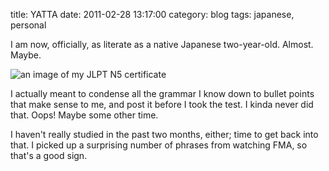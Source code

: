 title: YATTA
date: 2011-02-28 13:17:00
category: blog
tags: japanese, personal

I am now, officially, as literate as a native Japanese two-year-old.  Almost.  Maybe.

![an image of my JLPT N5 certificate](/media/2011-02/jlpt-n5-certificate.jpg)

I actually meant to condense all the grammar I know down to bullet points that make sense to me, and post it before I took the test.  I kinda never did that.  Oops!  Maybe some other time.

I haven't really studied in the past two months, either; time to get back into that.  I picked up a surprising number of phrases from watching FMA, so that's a good sign.
